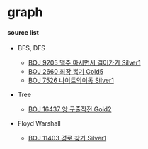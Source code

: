 # graph




#### source list


- BFS, DFS
  - [BOJ 9205 맥주 마시면서 걸어가기 Silver1 ](Main_BOJ_9205_%EB%A7%A5%EC%A3%BC%EB%A7%88%EC%8B%9C%EB%A9%B4%EC%84%9C%EA%B1%B8%EC%96%B4%EA%B0%80%EA%B8%B0_Silver1_108ms.java)
  - [BOJ 2660 회장 뽑기 Gold5 ](./Main_BOJ_2660_%ED%9A%8C%EC%9E%A5%EB%BD%91%EA%B8%B0_Gold5_80ms.java)
  - [BOJ 7526 나이트의이동 Silver1](./Main_BOJ_7526_%EB%82%98%EC%9D%B4%ED%8A%B8%EC%9D%98%EC%9D%B4%EB%8F%99_Silver1_316ms.java)
- Tree
  - [BOJ 16437 양 구출작전 Gold2](./Main_BOJ_16437_%EC%96%91%EA%B5%AC%EC%B6%9C%EC%9E%91%EC%A0%84_Gold2_616ms.java)

- Floyd Warshall
  - [BOJ 11403 경로 찾기 Silver1](./Main_BOJ_11403_%EA%B2%BD%EB%A1%9C%EC%B0%BE%EA%B8%B0_Silver1_252ms.java)

